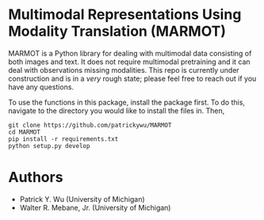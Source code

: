 # Multimodal Representations Using Modality Translation (MARMOT)

MARMOT is a Python library for dealing with multimodal data consisting of both images and text. It does not require multimodal pretraining and it can deal with observations missing modalities. This repo is currently under construction and is in a *very* rough state; please feel free to reach out if you have any questions.

To use the functions in this package, install the package first. To do this, navigate to the directory you would like to install the files in. Then,

```
git clone https://github.com/patrickywu/MARMOT
cd MARMOT
pip install -r requirements.txt
python setup.py develop
```

# Authors
* Patrick Y. Wu (University of Michigan)
* Walter R. Mebane, Jr. (University of Michigan)
